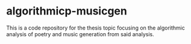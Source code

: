 # algorithmicp-musicgen
This is a code repository for the thesis topic focusing on the algorithmic analysis of poetry and music generation from said analysis.
